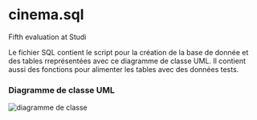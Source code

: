 # cinema.sql
Fifth evaluation at Studi

Le fichier SQL contient le script pour la création de la base de donnée et des tables rreprésentées avec ce diagramme de classe UML. Il contient aussi des fonctions pour alimenter les tables avec des données tests.

### Diagramme de classe UML
![diagramme de classe](https://github.com/joshuaVayer/cinema.sql/blob/main/resources/diagramme_de_classe.png)
